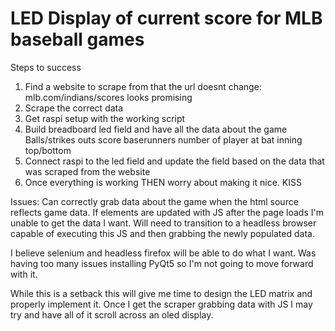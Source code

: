 # LED Display of current score for MLB baseball games

Steps to success

1. Find a website to scrape from that the url doesnt change: mlb.com/indians/scores looks promising
2. Scrape the correct data
3. Get raspi setup with the working script
4. Build breadboard led field and have all the data about the game
    Balls/strikes
    outs
    score
    baserunners
    number of player at bat
    inning top/bottom
5. Connect raspi to the led field and update the field based on the data that was scraped from the website
6. Once everything is working THEN worry about making it nice. KISS


Issues: Can correctly grab data about the game when the html source reflects game data. If elements are updated with JS after the page loads I'm unable to get the data I want. Will need to transition to a headless browser capable of executing this JS and then grabbing the newly populated data. 

I believe selenium and headless firefox will be able to do what I want. Was having too many issues installing PyQt5 so I'm not going to move forward with it.

While this is a setback this will give me time to design the LED matrix and properly implement it. Once I get the scraper grabbing data with JS I may try and have all of it scroll across an oled display.

